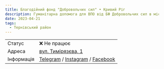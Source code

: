```yaml
---
title: Благодійний фонд "Добровольчих сил" • Кривий Ріг
description: Гуманітарна допомога для ВПО від БФ Добровольчих сил в місті Кривий Ріг, Тернівський район, вулиця Тимірязєва, 1
date: 2023-04-21
tags:
  - Тернівський район
---
```


<div class="centers--block">

|   |   |
|---|---|
| Статус  | ❌ Не працює  | 
|Адреса | [вул. Тимірязєва, 1](https://goo.gl/maps/Admfuu8SvqkyBvsm8)  |
|Інформація | [Telegram](https://t.me/volunteerforcesua) / [Instagram](https://www.instagram.com/volunteerforces/) / [Facebook](https://www.facebook.com/volunteerforces.ua) |

</div>

